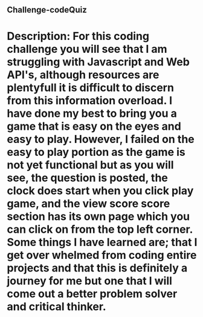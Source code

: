 ## Challenge-codeQuiz

# Description: For this coding challenge you will see that I am struggling with Javascript and Web API's, although resources are plentyfull it is difficult to discern from this information overload. I have done my best to bring you a game that is easy on the eyes and easy to play. However, I failed on the easy to play portion as the game is not yet functional but as you will see, the question is posted, the clock does start when you click play game, and the view score score section has its own page which you can click on from the top left corner. Some things I have learned are; that I get over whelmed from coding entire projects and that this is definitely a journey for me but one that I will come out a better problem solver and critical thinker.

